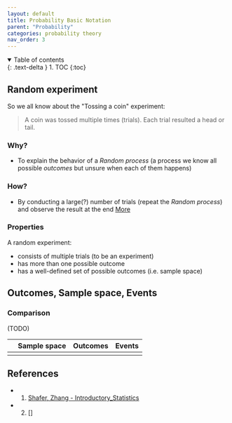```yaml
---
layout: default
title: Probability Basic Notation
parent: "Probability"
categories: probability theory
nav_order: 3
---
```

<details open markdown="block">
  <summary>
    Table of contents
  </summary>
  {: .text-delta }
1. TOC
{:toc}
</details>

## Random experiment

So we all know about the "Tossing a coin" experiment:

> A coin was tossed multiple times (trials). Each trial resulted a head or tail.

### Why?

- To explain the behavior of a *Random process* (a process we know all possible *outcomes* but unsure when each of them happens)

### How?

- By conducting a large(?) number of trials (repeat the *Random process*) and observe the result at the end [More][1]

### Properties

A random experiment:

- consists of multiple trials (to be an experiment)
- has more than one possible outcome
- has a well-defined set of possible outcomes (i.e. sample space)

## Outcomes, Sample space, Events

### Comparison

(TODO)

|     | Sample space | Outcomes | Events |
| --- | ------------ | -------- | ------ |
|     |              |          |        |

## References

- 1. [Shafer, Zhang - Introductory_Statistics][1]
- 2. []

[1]: <https://stats.libretexts.org/Bookshelves/Introductory_Statistics/Book%3A_Introductory_Statistics_(Shafer_and_Zhang)/03%3A_Basic_Concepts_of_Probability/3.01%3A_Sample_Spaces_Events_and_Their_Probabilities> "Sample Spaces Events and Their Probabilities"
[2]: <https://www.probabilitycourse.com/chapter1/1_3_1_random_experiments.php> "Random Experiments"
